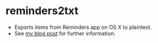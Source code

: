 # reminders2txt

* Exports items from Reminders app on OS X to plaintext.
* See [my blog post](https://cetre.co.uk/blog/python-script-to-convert-ics-exported-list-from-reminders-app-to-plaintext/) for further information. 
